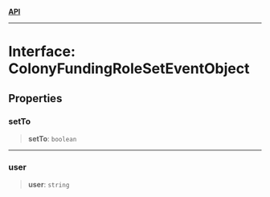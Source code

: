 [**API**](../../../README.md)

***

# Interface: ColonyFundingRoleSetEventObject

## Properties

### setTo

> **setTo**: `boolean`

***

### user

> **user**: `string`
